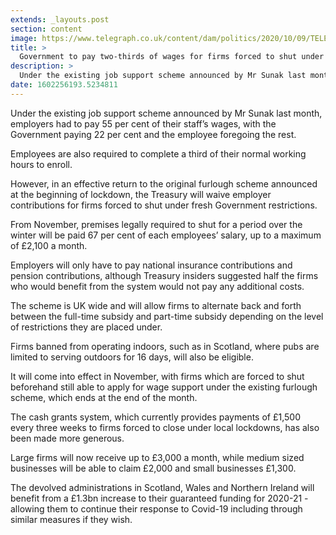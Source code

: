 ```yaml
--- 
extends: _layouts.post 
section: content 
image: https://www.telegraph.co.uk/content/dam/politics/2020/10/09/TELEMMGLPICT000241531877_1_trans_NvBQzQNjv4BqPuL-8ex6Wxr3HGFUi6PIc5xWLfs5mAvkbXYQqrLnBas.jpeg?impolicy=logo-overlay 
title: > 
  Government to pay two-thirds of wages for firms forced to shut under fresh local lockdown measures 
description: > 
  Under the existing job support scheme announced by Mr Sunak last month, employers had to pay 55 per cent of their staff’s wages, with the Government paying 22 per cent and the employee foregoing the rest.However, in an effective return to the original furlough scheme announced at the beginning of lockdown, the Treasury will waive employer contributions for firms forced to shut under fresh Government restrictions.Employers will only have to pay national insurance contributions and pension contributions, although Treasury insiders suggested half the firms who would benefit from the system would not pay any additional costs.The cash grants system, which currently provides payments of £1,500 every three weeks to firms forced to close under local lockdowns, has also been made more generous.Large firms will now receive up to £3,000 a month, while medium sized businesses will be able to claim £2,000 and small businesses £1,300. 
date: 1602256193.5234811 
--- 
```

Under the existing job support scheme announced by Mr Sunak last month, employers had to pay 55 per cent of their staff’s wages, with the Government paying 22 per cent and the employee foregoing the rest.

Employees are also required to complete a third of their normal working hours to enroll.

However, in an effective return to the original furlough scheme announced at the beginning of lockdown, the Treasury will waive employer contributions for firms forced to shut under fresh Government restrictions.

From November, premises legally required to shut for a period over the winter will be paid 67 per cent of each employees’ salary, up to a maximum of £2,100 a month.

Employers will only have to pay national insurance contributions and pension contributions, although Treasury insiders suggested half the firms who would benefit from the system would not pay any additional costs.

The scheme is UK wide and will allow firms to alternate back and forth between the full-time subsidy and part-time subsidy depending on the level of restrictions they are placed under.

Firms banned from operating indoors, such as in Scotland, where pubs are limited to serving outdoors for 16 days, will also be eligible.

It will come into effect in November, with firms which are forced to shut beforehand still able to apply for wage support under the existing furlough scheme, which ends at the end of the month.

The cash grants system, which currently provides payments of £1,500 every three weeks to firms forced to close under local lockdowns, has also been made more generous.

Large firms will now receive up to £3,000 a month, while medium sized businesses will be able to claim £2,000 and small businesses £1,300.

The devolved administrations in Scotland, Wales and Northern Ireland will benefit from a £1.3bn increase to their guaranteed funding for 2020-21 - allowing them to continue their response to Covid-19 including through similar measures if they wish.